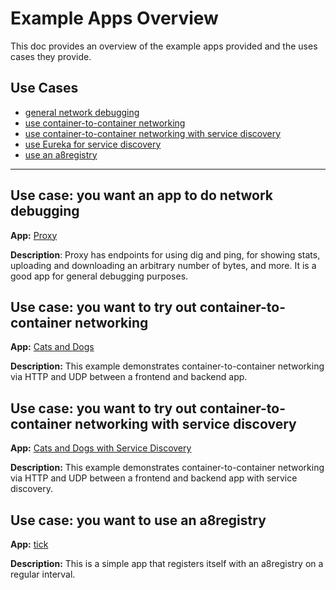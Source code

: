 # Example Apps Overview

This doc provides an overview of the example apps provided and the uses cases they provide.

## Use Cases
* [general network debugging](#use-case-you-want-an-app-to-do-network-debugging)
* [use container-to-container networking](#use-case-you-want-to-try-out-container-to-container-networking)
* [use container-to-container networking with service discovery](#use-case-you-want-to-try-out-container-to-container-networking-with-service-discovery)
* [use Eureka for service discovery](#use-case-you-want-to-try-out-eureka-for-service-discovery)
* [use an a8registry](#use-case-you-want-to-try-out-eureka-for-service-discovery)

<hr>

## Use case: you want an app to do network debugging
**App:** [Proxy](https://github.com/cloudfoundry/cf-networking-release/tree/develop/src/example-apps/proxy)

**Description**: Proxy has endpoints for using dig and ping, for showing stats, uploading and downloading an arbitrary number of bytes, and more. It is a good app for general debugging purposes. 


## Use case: you want to try out container-to-container networking
**App:** [Cats and Dogs](https://github.com/cloudfoundry-attic/cf-networking-examples/blob/master/docs/c2c-no-service-discovery.md)

**Description:** This example demonstrates container-to-container networking via HTTP and UDP between a frontend and backend app.


## Use case: you want to try out container-to-container networking with service discovery
**App:** [Cats and Dogs with Service Discovery](https://github.com/cloudfoundry-attic/cf-networking-examples/blob/master/docs/c2c-with-service-discovery.md)

**Description:** This example demonstrates container-to-container networking via HTTP and UDP between a frontend and backend app with service discovery.


## Use case: you want to use an a8registry
**App:** [tick](https://github.com/cloudfoundry/cf-networking-release/tree/develop/src/example-apps/tick)

**Description:** This is a simple app that registers itself with an a8registry on a regular interval.
